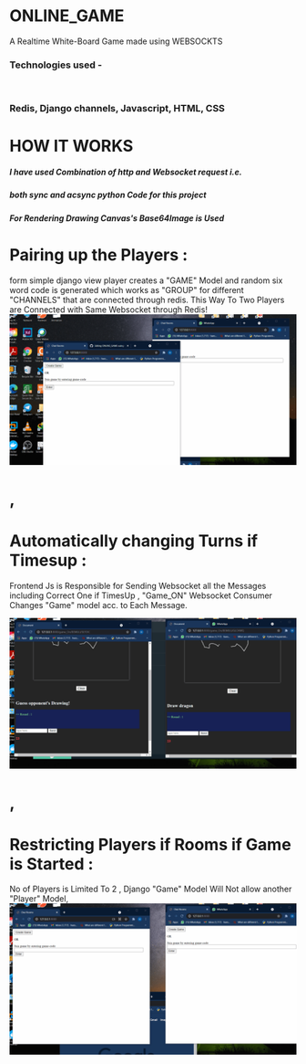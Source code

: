 # ONLINE_GAME
A Realtime White-Board Game made using WEBSOCKTS<br>
<h3 >
 Technologies used - 
 </h3>
 <br>
 <h3 >
  Redis, Django channels, Javascript, HTML, CSS 
 </h3>
  
 # HOW IT WORKS 
 
 <h5>I have used Combination of http and Websocket request i.e.</h5>
 <h5> both sync and acsync python Code for this project </h5>
 <h5> For Rendering Drawing Canvas's  Base64Image is Used </h5>
  
# Pairing up the Players :
form simple django view player creates a "GAME" Model and random six word code is generated
which works as "GROUP" for different "CHANNELS" that are connected through redis.
This Way To Two Players are Connected with Same Websocket through Redis!
![alt text](/Join.gif "Logo Title Text 1")

# ,

 # Automatically changing Turns if Timesup : 
<!--  If Timer is up Js Sends Request With websocket  -->
Frontend Js is Responsible for Sending Websocket all the Messages 
including Correct One if TimesUp ,
"Game_ON" Websocket Consumer Changes "Game" model acc. to Each Message.

![alt text](/turns.gif "Logo Title Text 1")

# ,

# Restricting Players if Rooms if Game is Started :
No of Players is Limited To 2 ,
Django "Game" Model Will Not allow another "Player" Model,
![alt text](/Restrict.gif "Logo Title Text 1")
 


  

 


